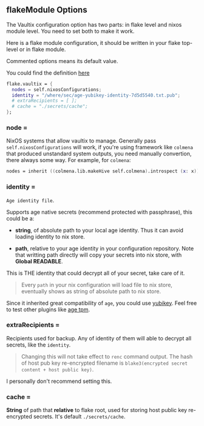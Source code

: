 ## flakeModule Options


The Vaultix configuration option has two parts: in flake level and nixos module level. You need to set both to make it work.


Here is a flake module configuration, it should be written in your flake top-level or in flake module.

Commented options means its default value.

You could find the definition [here](https://github.com/oluceps/vaultix/blob/main/flake-module.nix)

```nix
flake.vaultix = {
  nodes = self.nixosConfigurations;
  identity = "/where/sec/age-yubikey-identity-7d5d5540.txt.pub";
  # extraRecipients = [ ];
  # cache = "./secrets/cache";
};
```

### node =

NixOS systems that allow vaultix to manage. Generally pass `self.nixosConfigurations` will work, if you're using framework like `colmena` that produced unstandard system outputs, you need manually convertion, there always some way. For example, for `colmena`:

```nix
nodes = inherit ((colmena.lib.makeHive self.colmena).introspect (x: x)) nodes;
```


### identity =

`Age identity file`.

Supports age native secrets (recommend protected with passphrase), this could be a:

+ **string**, of absolute path to your local age identity. Thus it can avoid loading identity to nix store.

+ **path**, relative to your age identity in your configuration repository. Note that writting path directly will copy your secrets into nix store, with **Global READABLE**.

This is THE identity that could decrypt all of your secret, take care of it.

> Every `path` in your nix configuration will load file to nix store, eventually shows as string of absolute path to nix store.

Since it inherited great compatibility of `age`, you could use [yubikey](https://github.com/str4d/age-plugin-yubikey). Feel free to test other plugins like [age tpm](https://github.com/Foxboron/age-plugin-tpm). 



### extraRecipients =

Recipients used for backup. Any of identity of them will able to decrypt all secrets, like the `identity`.

> Changing this will not take effect to `renc` command output. The hash of host pub key re-encrypted filename is `blake3(encrypted secret content + host public key)`.

I personally don't recommend setting this.


### cache =

**String** of path that **relative** to flake root, used for storing host public key
re-encrypted secrets. It's default `./secrets/cache`.
